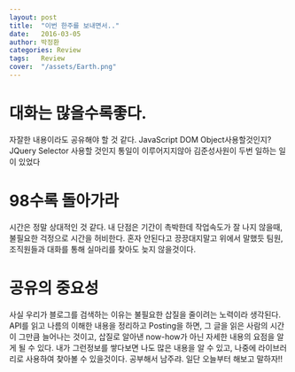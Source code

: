 ```yaml
---
layout: post
title:  "이번 한주를 보내면서.."
date:   2016-03-05
author: 박정환
categories: Review
tags:	Review
cover:  "/assets/Earth.png"
---
```

# 대화는 많을수록좋다.
자잘한 내용이라도 공유해야 할 것 같다.
        JavaScript DOM Object사용할것인지? JQuery Selector 사용할 것인지 통일이 이루어지지않아 김준성사원이 두번 일하는 일이 있었다

# 98수록 돌아가라
시간은 정말 상대적인 것 같다.
내 단점은 기간이 촉박한데 작업속도가 잘 나지 않을때, 불필요한 걱정으로 시간을 허비한다.
        혼자 안된다고 끙끙대지말고 위에서 말했듯 팀원, 조직원들과 대화를 통해 실마리를 찾아도 늦지 않을것이다.

# 공유의 중요성
사실 우리가 블로그를 검색하는 이유는 불필요한 삽질을 줄이려는 노력이라 생각된다. 
API를 읽고 나름의 이해한 내용을 정리하고 Posting을 하면, 그 글을 읽은 사람의 시간이 그만큼 늘어나는 것이고, 삽질로 알아낸 now-how가 아닌 자세한 내용의 요점을 알게 될 수 있다. 내가 그런정보를 쌓다보면 나도 많은 내용을 알 수 있고, 나중에 라이브러리로 사용하여 찾아볼 수 있을것이다.
        공부해서 남주랴. 일단 오늘부터 해보고 말하자!!
